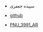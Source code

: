 - سپیده جعفری

-  [github](http://githb.com/sepideh-jafary)

-  [PNU_3991_AR](http://github.com/sepideh-jafary/PNU_3991_AR)
